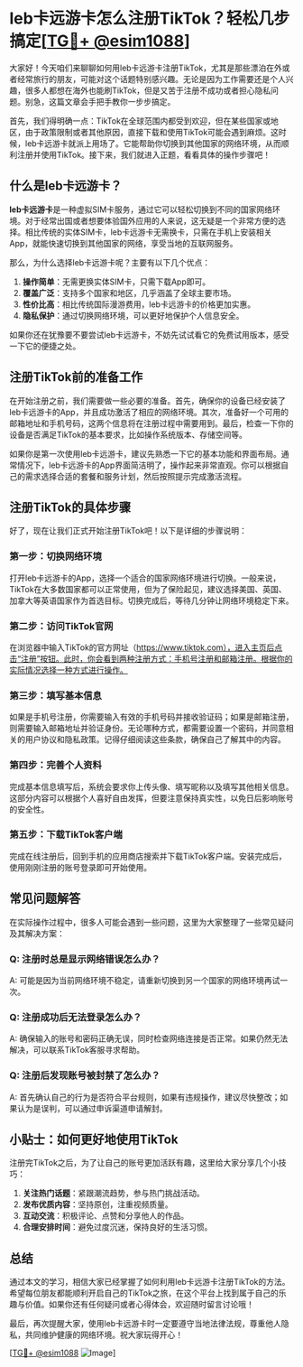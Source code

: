 # leb卡远游卡怎么注册TikTok？轻松几步搞定[[TG💪+ @esim1088](https://t.me/s/esim1088)]

大家好！今天咱们来聊聊如何用leb卡远游卡注册TikTok，尤其是那些漂泊在外或者经常旅行的朋友，可能对这个话题特别感兴趣。无论是因为工作需要还是个人兴趣，很多人都想在海外也能刷TikTok，但是又苦于注册不成功或者担心隐私问题。别急，这篇文章会手把手教你一步步搞定。

首先，我们得明确一点：TikTok在全球范围内都受到欢迎，但在某些国家或地区，由于政策限制或者其他原因，直接下载和使用TikTok可能会遇到麻烦。这时候，leb卡远游卡就派上用场了。它能帮助你切换到其他国家的网络环境，从而顺利注册并使用TikTok。接下来，我们就进入正题，看看具体的操作步骤吧！

## 什么是leb卡远游卡？

**leb卡远游卡**是一种虚拟SIM卡服务，通过它可以轻松切换到不同的国家网络环境。对于经常出国或者想要体验国外应用的人来说，这无疑是一个非常方便的选择。相比传统的实体SIM卡，leb卡远游卡无需换卡，只需在手机上安装相关App，就能快速切换到其他国家的网络，享受当地的互联网服务。

那么，为什么选择leb卡远游卡呢？主要有以下几个优点：

1. **操作简单**：无需更换实体SIM卡，只需下载App即可。
2. **覆盖广泛**：支持多个国家和地区，几乎涵盖了全球主要市场。
3. **性价比高**：相比传统国际漫游费用，leb卡远游卡的价格更加实惠。
4. **隐私保护**：通过切换网络环境，可以更好地保护个人信息安全。

如果你还在犹豫要不要尝试leb卡远游卡，不妨先试试看它的免费试用版本，感受一下它的便捷之处。

## 注册TikTok前的准备工作

在开始注册之前，我们需要做一些必要的准备。首先，确保你的设备已经安装了leb卡远游卡的App，并且成功激活了相应的网络环境。其次，准备好一个可用的邮箱地址和手机号码，这两个信息将在注册过程中需要用到。最后，检查一下你的设备是否满足TikTok的基本要求，比如操作系统版本、存储空间等。

如果你是第一次使用leb卡远游卡，建议先熟悉一下它的基本功能和界面布局。通常情况下，leb卡远游卡的App界面简洁明了，操作起来非常直观。你可以根据自己的需求选择合适的套餐和服务计划，然后按照提示完成激活流程。

## 注册TikTok的具体步骤

好了，现在让我们正式开始注册TikTok吧！以下是详细的步骤说明：

### 第一步：切换网络环境

打开leb卡远游卡的App，选择一个适合的国家网络环境进行切换。一般来说，TikTok在大多数国家都可以正常使用，但为了保险起见，建议选择美国、英国、加拿大等英语国家作为首选目标。切换完成后，等待几分钟让网络环境稳定下来。

### 第二步：访问TikTok官网

在浏览器中输入TikTok的官方网址（https://www.tiktok.com），进入主页后点击“注册”按钮。此时，你会看到两种注册方式：手机号注册和邮箱注册。根据你的实际情况选择一种方式进行操作。

### 第三步：填写基本信息

如果是手机号注册，你需要输入有效的手机号码并接收验证码；如果是邮箱注册，则需要输入邮箱地址并验证身份。无论哪种方式，都需要设置一个密码，并同意相关的用户协议和隐私政策。记得仔细阅读这些条款，确保自己了解其中的内容。

### 第四步：完善个人资料

完成基本信息填写后，系统会要求你上传头像、填写昵称以及填写其他相关信息。这部分内容可以根据个人喜好自由发挥，但要注意保持真实性，以免日后影响账号的安全性。

### 第五步：下载TikTok客户端

完成在线注册后，回到手机的应用商店搜索并下载TikTok客户端。安装完成后，使用刚刚注册的账号登录即可开始使用。

## 常见问题解答

在实际操作过程中，很多人可能会遇到一些问题，这里为大家整理了一些常见疑问及其解决方案：

### Q: 注册时总是显示网络错误怎么办？
A: 可能是因为当前网络环境不稳定，请重新切换到另一个国家的网络环境再试一次。

### Q: 注册成功后无法登录怎么办？
A: 确保输入的账号和密码正确无误，同时检查网络连接是否正常。如果仍然无法解决，可以联系TikTok客服寻求帮助。

### Q: 注册后发现账号被封禁了怎么办？
A: 首先确认自己的行为是否符合平台规则，如果有违规操作，建议尽快整改；如果认为是误判，可以通过申诉渠道申请解封。

## 小贴士：如何更好地使用TikTok

注册完TikTok之后，为了让自己的账号更加活跃有趣，这里给大家分享几个小技巧：

1. **关注热门话题**：紧跟潮流趋势，参与热门挑战活动。
2. **发布优质内容**：坚持原创，注重视频质量。
3. **互动交流**：积极评论、点赞和分享他人的作品。
4. **合理安排时间**：避免过度沉迷，保持良好的生活习惯。

## 总结

通过本文的学习，相信大家已经掌握了如何利用leb卡远游卡注册TikTok的方法。希望每位朋友都能顺利开启自己的TikTok之旅，在这个平台上找到属于自己的乐趣与价值。如果你还有任何疑问或者心得体会，欢迎随时留言讨论哦！

最后，再次提醒大家，使用leb卡远游卡时一定要遵守当地法律法规，尊重他人隐私，共同维护健康的网络环境。祝大家玩得开心！

[[TG💪+ @esim1088](https://t.me/s/esim1088) ![Image](https://i.postimg.cc/4NQfJmqS/Snipaste-2025-05-13-00-14-12.png)]